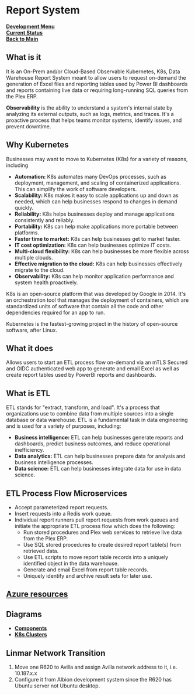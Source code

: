# Report System

**[Development Menu](./menu.md)**\
**[Current Status](../status/weekly/current_status.md)**\
**[Back to Main](../../README.md)**

## What is it

It is an On-Prem and/or Cloud-Based Observable Kubernetes, K8s, Data Warehouse Report System meant to allow users to request on-demand the generation of Excel files and reporting tables used by Power BI dashboards and reports containing live data or requiring long-running SQL queries from the Plex ERP.

**Observability** is the ability to understand a system's internal state by analyzing its external outputs, such as logs, metrics, and traces. It's a proactive process that helps teams monitor systems, identify issues, and prevent downtime.

## Why Kubernetes

Businesses may want to move to Kubernetes (K8s) for a variety of reasons, including

- **Automation:** K8s automates many DevOps processes, such as deployment, management, and scaling of containerized applications. This can simplify the work of software developers.
- **Scalability:** K8s makes it easy to scale applications up and down as needed, which can help businesses respond to changes in demand quickly.
- **Reliability:** K8s helps businesses deploy and manage applications consistently and reliably.
- **Portability:** K8s can help make applications more portable between platforms.
- **Faster time to market:** K8s can help businesses get to market faster.
- **IT cost optimization:** K8s can help businesses optimize IT costs.
- **Multi-cloud flexibility:** K8s can help businesses be more flexible across multiple clouds.
- **Effective migration to the cloud:** K8s can help businesses effectively migrate to the cloud.
- **Observability:** K8s can help monitor application performance and system health proactively.

K8s is an open-source platform that was developed by Google in 2014. It's an orchestration tool that manages the deployment of containers, which are standardized units of software that contain all the code and other dependencies required for an app to run.

Kubernetes is the fastest-growing project in the history of open-source software, after Linux.

## What it does

Allows users to start an ETL process flow on-demand via an mTLS Secured and OIDC authenticated web app to generate and email Excel as well as create report tables used by PowerBI reports and dashboards.

## What is ETL

ETL stands for "extract, transform, and load". It's a process that organizations use to combine data from multiple sources into a single database or data warehouse. ETL is a fundamental task in data engineering and is used for a variety of purposes, including:

- **Business intelligence:** ETL can help businesses generate reports and dashboards, predict business outcomes, and reduce operational inefficiency.
- **Data analytics:** ETL can help businesses prepare data for analysis and business intelligence processes.
- **Data science:** ETL can help businesses integrate data for use in data science.

## ETL Process Flow Microservices

- Accept parameterized report requests.
- Insert requests into a Redis work queue.
- Individual report runners pull report requests from work queues and initiate the appropriate ETL process flow which does the following:
  - Run stored procedures and Plex web services to retrieve live data from the Plex ERP.
  - Use SQL stored procedures to create desired report table(s) from retrieved data.
  - Use ETL scripts to move report table records into a uniquely identified object in the data warehouse.
  - Generate and email Excel from report table records.
  - Uniquely identify and archive result sets for later use.

## **[Azure resources](./azure_resource.md)**

## Diagrams

- **[Components](../../development/report_system/components.md)**
- **[K8s Clusters](../../development/report_system/k8s_clusters.md)**

## Linmar Network Transition

1. Move one R620 to Avilla and assign Avilla network address to it, i.e. 10.187.x.x
2. Configure it from Albion development system since the R620 has Ubuntu server not Ubuntu desktop.
